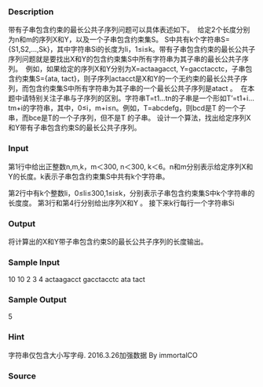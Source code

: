 
### Description
带有子串包含约束的最长公共子序列问题可以具体表述如下。 
给定2个长度分别为n和m的序列X和Y，以及一个子串包含约束集S。
S中共有k个字符串S={S1,S2,…,Sk}，其中字符串Si的长度为li，1≤i≤k。带有子串包含约束的最长公共子序列问题就是要找出X和Y的包含约束集S中所有字符串为其子串的最长公共子序列。 
例如，如果给定的序列X和Y分别为X=actaagacct, Y=gacctacctc，子串包含约束集S={ata, tact}，则子序列actacct是X和Y的一个无约束的最长公共子序列，而包含约束集S中所有字符串为其子串的一个最长公共子序列是atact 。 
在本题中请特别关注子串与子序列的区别。字符串T=t1…tn的子串是一个形如T’=t1+i…tm+i的字符串，其中，0≤i，m+i≤n。例如，T=abcdefg，则bcd是T 的一个子串，而bce是T的一个子序列，但不是T 的子串。
设计一个算法，找出给定序列X和Y带有子串包含约束S的最长公共子序列。 


### Input
第1行中给出正整数n,m,k，m＜300, n＜300, k＜6。n和m分别表示给定序列X和Y的长度。k表示子串包含约束集S中共有k个字符串。

第2行中有k个整数li，0≤li≤300,1≤i≤k，分别表示子串包含约束集S中k个字符串的长度度。
第3行和第4行分别给出序列X和Y 。
接下来k行每行一个字符串Si



### Output
将计算出的X和Y带子串包含约束S的最长公共子序列的长度输出。


### Sample Input
10 10 2
3 4
actaagacct
gacctacctc
ata
tact
### Sample Output
5
### Hint
字符串仅包含大小写字母.
2016.3.26加强数据 By immortalCO

### Source
